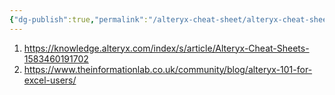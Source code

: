 ```yaml
---
{"dg-publish":true,"permalink":"/alteryx-cheat-sheet/alteryx-cheat-sheets/","noteIcon":"","created":"2024-04-25T20:46:19.996+08:00","updated":"2024-04-29T00:10:05.399+08:00"}
---
```


1. https://knowledge.alteryx.com/index/s/article/Alteryx-Cheat-Sheets-1583460191702
2. https://www.theinformationlab.co.uk/community/blog/alteryx-101-for-excel-users/

